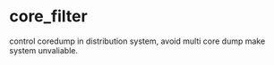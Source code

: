 core_filter
===========

control coredump in distribution system, avoid multi core dump make system unvaliable.
